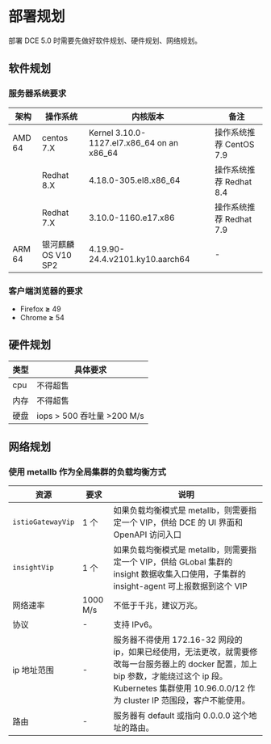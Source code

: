 # 部署规划

部署 DCE 5.0 时需要先做好软件规划、硬件规划、网络规划。

## 软件规划

### 服务器系统要求

| **架构** | **操作系统**        | **内核版本**                               | 备注                    |
| -------- | ------------------- | ------------------------------------------ | ----------------------- |
| AMD 64   | centos 7.X          | Kernel 3.10.0-1127.el7.x86_64 on an x86_64 | 操作系统推荐 CentOS 7.9 |
|          | Redhat 8.X          | 4.18.0-305.el8.x86_64                      | 操作系统推荐 Redhat 8.4 |
|          | Redhat 7.X          | 3.10.0-1160.e17.x86                        | 操作系统推荐 Redhat 7.9 |
| ARM 64   | 银河麒麟 OS V10 SP2 | 4.19.90-24.4.v2101.ky10.aarch64            | -                       |

### 客户端浏览器的要求

- Firefox **≥** 49
- Chrome **≥** 54

## 硬件规划

| **类型** | **具体要求**              |
| -------- | ------------------------- |
| cpu      | 不得超售                  |
| 内存     | 不得超售                  |
| 硬盘     | iops > 500 吞吐量 >200 M/s |

## 网络规划

### 使用 metallb 作为全局集群的负载均衡方式

| **资源**          | **要求** | **说明**                                                                                       |
| ----------------- | -------- | -------------------------------------------------------------------------------------------- |
| `istioGatewayVip` | 1 个     | 如果负载均衡模式是 metallb，则需要指定一个 VIP，供给 DCE 的 UI 界面和 OpenAPI 访问入口                                                      |
| `insightVip`      | 1 个     | 如果负载均衡模式是 metallb，则需要指定一个 VIP，供给 GLobal 集群的 insight 数据收集入口使用，子集群的 insight-agent 可上报数据到这个 VIP                          |
| 网络速率          | 1000 M/s | 不低于千兆，建议万兆。                                                                           |
| 协议              | -        | 支持 IPv6。                                                           |
| ip 地址范围       | -        | 服务器不得使用 172.16-32 网段的 ip，如果已经使用，无法更改，就需要修改每一台服务器上的 docker 配置，加上 bip 参数，才能绕过这个 ip 段。Kubernetes 集群使用 10.96.0.0/12 作为 cluster IP 范围段，客户不能使用。 |
| 路由              | -        | 服务器有 default 或指向 0.0.0.0 这个地址的路由。                                                                            |
